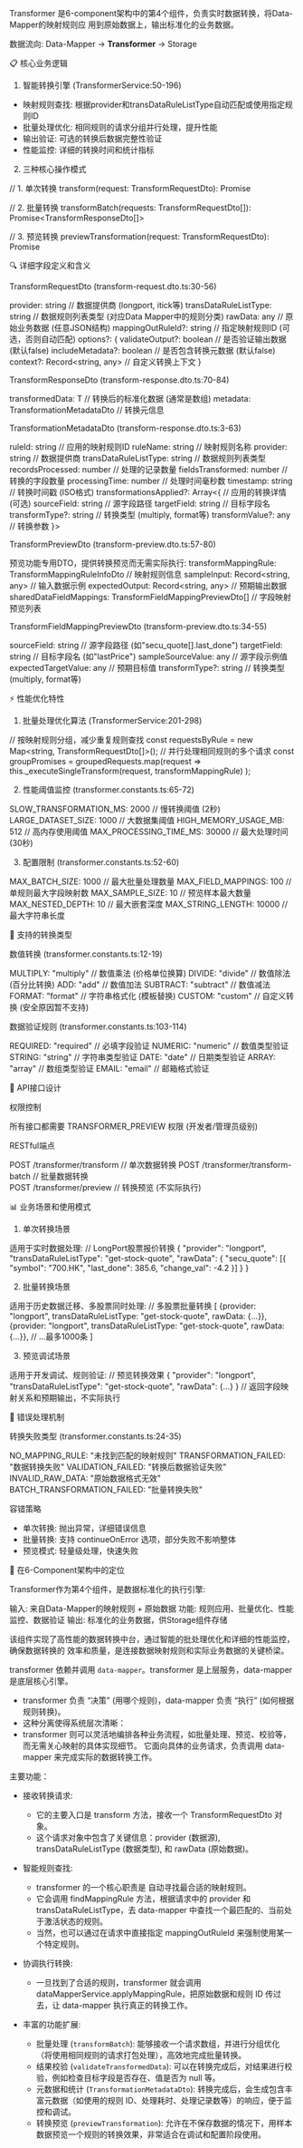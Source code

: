 Transformer 是6-component架构中的第4个组件，负责实时数据转换，将Data-Mapper的映射规则应
  用到原始数据上，输出标准化的业务数据。

  数据流向: Data-Mapper → **Transformer** → Storage

  📋 核心业务逻辑

  1. 智能转换引擎 (TransformerService:50-196)

  - 映射规则查找: 根据provider和transDataRuleListType自动匹配或使用指定规则ID
  - 批量处理优化: 相同规则的请求分组并行处理，提升性能
  - 输出验证: 可选的转换后数据完整性验证
  - 性能监控: 详细的转换时间和统计指标

  2. 三种核心操作模式

  // 1. 单次转换
  transform(request: TransformRequestDto): Promise<TransformResponseDto>

  // 2. 批量转换 
  transformBatch(requests: TransformRequestDto[]): Promise<TransformResponseDto[]>

  // 3. 预览转换
  previewTransformation(request: TransformRequestDto): Promise<TransformPreviewDto>

  🔍 详细字段定义和含义

  TransformRequestDto (transform-request.dto.ts:30-56)

  provider: string              // 数据提供商 (longport, itick等)
  transDataRuleListType: string      // 数据规则列表类型 (对应Data Mapper中的规则分类)
  rawData: any                 // 原始业务数据 (任意JSON结构)
  mappingOutRuleId?: string    // 指定映射规则ID (可选，否则自动匹配)
  options?: {
    validateOutput?: boolean   // 是否验证输出数据 (默认false)
    includeMetadata?: boolean  // 是否包含转换元数据 (默认false)
    context?: Record<string, any> // 自定义转换上下文
  }

  TransformResponseDto (transform-response.dto.ts:70-84)

  transformedData: T           // 转换后的标准化数据 (通常是数组)
  metadata: TransformationMetadataDto // 转换元信息

  TransformationMetadataDto (transform-response.dto.ts:3-63)

  ruleId: string              // 应用的映射规则ID
  ruleName: string            // 映射规则名称
  provider: string            // 数据提供商
  transDataRuleListType: string    // 数据规则列表类型
  recordsProcessed: number    // 处理的记录数量
  fieldsTransformed: number   // 转换的字段数量
  processingTime: number      // 处理时间毫秒数
  timestamp: string           // 转换时间戳 (ISO格式)
  transformationsApplied?: Array<{  // 应用的转换详情 (可选)
    sourceField: string       // 源字段路径
    targetField: string       // 目标字段名
    transformType?: string    // 转换类型 (multiply, format等)
    transformValue?: any      // 转换参数
  }>

  TransformPreviewDto (transform-preview.dto.ts:57-80)

  预览功能专用DTO，提供转换预览而无需实际执行:
  transformMappingRule: TransformMappingRuleInfoDto    // 映射规则信息
  sampleInput: Record<string, any>   // 输入数据示例
  expectedOutput: Record<string, any> // 预期输出数据
  sharedDataFieldMappings: TransformFieldMappingPreviewDto[] // 字段映射预览列表

  TransformFieldMappingPreviewDto (transform-preview.dto.ts:34-55)

  sourceField: string         // 源字段路径 (如"secu_quote[].last_done")
  targetField: string         // 目标字段名 (如"lastPrice")
  sampleSourceValue: any      // 源字段示例值
  expectedTargetValue: any    // 预期目标值
  transformType?: string      // 转换类型 (multiply, format等)

  ⚡ 性能优化特性

  1. 批量处理优化算法 (TransformerService:201-298)

  // 按映射规则分组，减少重复规则查找
  const requestsByRule = new Map<string, TransformRequestDto[]>();
  // 并行处理相同规则的多个请求
  const groupPromises = groupedRequests.map(request =>
    this._executeSingleTransform(request, transformMappingRule)
  );

  2. 性能阈值监控 (transformer.constants.ts:65-72)

  SLOW_TRANSFORMATION_MS: 2000    // 慢转换阈值 (2秒)
  LARGE_DATASET_SIZE: 1000        // 大数据集阈值
  HIGH_MEMORY_USAGE_MB: 512       // 高内存使用阈值
  MAX_PROCESSING_TIME_MS: 30000   // 最大处理时间 (30秒)

  3. 配置限制 (transformer.constants.ts:52-60)

  MAX_BATCH_SIZE: 1000            // 最大批量处理数量
  MAX_FIELD_MAPPINGS: 100         // 单规则最大字段映射数
  MAX_SAMPLE_SIZE: 10             // 预览样本最大数量
  MAX_NESTED_DEPTH: 10            // 最大嵌套深度
  MAX_STRING_LENGTH: 10000        // 最大字符串长度

  🔧 支持的转换类型

  数值转换 (transformer.constants.ts:12-19)

  MULTIPLY: "multiply"     // 数值乘法 (价格单位换算)
  DIVIDE: "divide"        // 数值除法 (百分比转换)
  ADD: "add"              // 数值加法
  SUBTRACT: "subtract"    // 数值减法
  FORMAT: "format"        // 字符串格式化 (模板替换)
  CUSTOM: "custom"        // 自定义转换 (安全原因暂不支持)

  数据验证规则 (transformer.constants.ts:103-114)

  REQUIRED: "required"    // 必填字段验证
  NUMERIC: "numeric"      // 数值类型验证
  STRING: "string"        // 字符串类型验证
  DATE: "date"           // 日期类型验证
  ARRAY: "array"         // 数组类型验证
  EMAIL: "email"         // 邮箱格式验证

  🎯 API接口设计

  权限控制

  所有接口都需要 TRANSFORMER_PREVIEW 权限 (开发者/管理员级别)

  RESTful端点

  POST /transformer/transform        // 单次数据转换
  POST /transformer/transform-batch  // 批量数据转换  
  POST /transformer/preview          // 转换预览 (不实际执行)

  📊 业务场景和使用模式

  1. 单次转换场景

  适用于实时数据处理:
  // LongPort股票报价转换
  {
    "provider": "longport",
    "transDataRuleListType": "get-stock-quote",
    "rawData": {
      "secu_quote": [{
        "symbol": "700.HK",
        "last_done": 385.6,
        "change_val": -4.2
      }]
    }
  }

  2. 批量转换场景

  适用于历史数据迁移、多股票同时处理:
  // 多股票批量转换
  [
    {provider: "longport", transDataRuleListType: "get-stock-quote", rawData: {...}},
    {provider: "longport", transDataRuleListType: "get-stock-quote", rawData: {...}},
    // ...最多1000条
  ]

  3. 预览调试场景

  适用于开发调试、规则验证:
  // 预览转换效果
  {
    "provider": "longport",
    "transDataRuleListType": "get-stock-quote",
    "rawData": {...}
  }
  // 返回字段映射关系和预期输出，不实际执行

  🔄 错误处理机制

  转换失败类型 (transformer.constants.ts:24-35)

  NO_MAPPING_RULE: "未找到匹配的映射规则"
  TRANSFORMATION_FAILED: "数据转换失败"
  VALIDATION_FAILED: "转换后数据验证失败"
  INVALID_RAW_DATA: "原始数据格式无效"
  BATCH_TRANSFORMATION_FAILED: "批量转换失败"

  容错策略

  - 单次转换: 抛出异常，详细错误信息
  - 批量转换: 支持 continueOnError 选项，部分失败不影响整体
  - 预览模式: 轻量级处理，快速失败

  🎯 在6-Component架构中的定位

  Transformer作为第4个组件，是数据标准化的执行引擎:

  输入: 来自Data-Mapper的映射规则 + 原始数据
  功能: 规则应用、批量优化、性能监控、数据验证
  输出: 标准化的业务数据，供Storage组件存储

  该组件实现了高性能的数据转换中台，通过智能的批处理优化和详细的性能监控，确保数据转换的
  效率和质量，是连接数据映射规则和实际业务数据的关键桥梁。


   transformer
   依赖并调用 `data-mapper`。transformer 是上层服务，data-mapper 是底层核心引擎。
   * transformer 负责 “决策” (用哪个规则)，data-mapper 负责 “执行” (如何根据规则转换)。
   * 这种分离使得系统层次清晰：
   * transformer 则可以灵活地编排各种业务流程，如批量处理、预览、校验等，而无需关心映射的具体实现细节。
 它面向具体的业务请求，负责调用
  data-mapper 来完成实际的数据转换工作。

  主要功能：


   * 接收转换请求:
       * 它的主要入口是 transform 方法，接收一个 TransformRequestDto 对象。
       * 这个请求对象中包含了关键信息：provider (数据源), transDataRuleListType (数据类型), 和 rawData (原始数据)。


   * 智能规则查找:
       * transformer 的一个核心职责是 自动寻找最合适的映射规则。
       * 它会调用 findMappingRule 方法，根据请求中的 provider 和 transDataRuleListType，去 data-mapper
         中查找一个最匹配的、当前处于激活状态的规则。
       * 当然，也可以通过在请求中直接指定 mappingOutRuleId 来强制使用某一个特定规则。


   * 协调执行转换:
       * 一旦找到了合适的规则，transformer 就会调用 dataMapperService.applyMappingRule，把原始数据和规则 ID
         传过去，让 data-mapper 执行真正的转换工作。


   * 丰富的功能扩展:
       * 批量处理 (`transformBatch`):
         能够接收一个请求数组，并进行分组优化（将使用相同规则的请求打包处理），高效地完成批量转换。
       * 结果校验 (`validateTransformedData`):
         可以在转换完成后，对结果进行校验，例如检查目标字段是否存在、值是否为 null 等。
       * 元数据和统计 (`TransformationMetadataDto`): 转换完成后，会生成包含丰富元数据（如使用的规则
         ID、处理耗时、处理记录数等）的响应，便于监控和调试。
       * 转换预览 (`previewTransformation`):
         允许在不保存数据的情况下，用样本数据预览一个规则的转换效果，非常适合在调试和配置阶段使用。  

